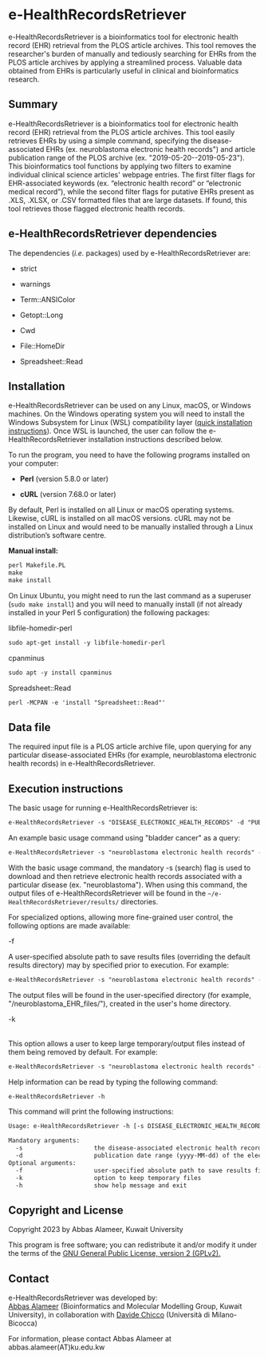 # e-HealthRecordsRetriever
e-HealthRecordsRetriever is a bioinformatics tool for electronic health record (EHR) retrieval from the PLOS article archives. This tool removes the researcher's burden of manually and tediously searching for EHRs from the PLOS article archives by applying a streamlined process. Valuable data obtained from EHRs is particularly useful in clinical and bioinformatics research.
## Summary
<p>e-HealthRecordsRetriever is a bioinformatics tool for electronic health record (EHR) retrieval from the PLOS article archives. This tool easily retrieves EHRs by using a simple command, specifying the disease-associated EHRs (ex. neuroblastoma electronic health records") and article publication range of the PLOS archive (ex. "2019-05-20--2019-05-23"). This bioinformatics tool functions by applying two filters to examine individual clinical science articles' webpage entries. The first filter flags for EHR-associated keywords (ex. “electronic health record” or “electronic medical record”), while the second filter flags for putative EHRs present as .XLS, .XLSX, or .CSV formatted files that are large datasets. If found, this tool retrieves those flagged electronic health records.</p>

## e-HealthRecordsRetriever dependencies
The dependencies (<i>i.e.</i> packages) used by e-HealthRecordsRetriever are:

<p><ul><li>strict</li></ul></p>
<p><ul><li>warnings</li></ul></p>
<p><ul><li>Term::ANSIColor</li></ul></p>
<p><ul><li>Getopt::Long</li></ul></p>
<p><ul><li>Cwd</li></ul></p>
<p><ul><li>File::HomeDir</li></ul></p>
<p><ul><li>Spreadsheet::Read</li></ul></p>


## Installation
e-HealthRecordsRetriever can be used on any Linux, macOS, or Windows machines. On the Windows operating system you will need to install the Windows Subsystem for Linux (WSL) compatibility layer (<a href="https://docs.microsoft.com/en-us/windows/wsl/install" target="_blank" rel="noopener noreferrer">quick installation instructions</a>). Once WSL is launched, the user can follow the e-HealthRecordsRetriever installation instructions described below.

To run the program, you need to have the following programs installed on your computer:

<p><ul><li><b>Perl</b> (version 5.8.0 or later)</li></ul></p>
<p><ul><li><b>cURL</b> (version 7.68.0 or later)</li></ul></p>
By default, Perl is installed on all Linux or macOS operating systems. Likewise, cURL is installed on all macOS versions. cURL may not be installed on Linux and would need to be manually installed through a Linux distribution’s software centre.
<p></p>

<b>Manual install:</b>
```diff
perl Makefile.PL
make
make install
```

On Linux Ubuntu, you might need to run the last command as a superuser
(`sudo make install`) and you will need to manually install (if not
already installed in your Perl 5 configuration) the following packages:

libfile-homedir-perl

```diff
sudo apt-get install -y libfile-homedir-perl
```
cpanminus

```diff
sudo apt -y install cpanminus
```
Spreadsheet::Read

```diff
perl -MCPAN -e 'install "Spreadsheet::Read"'
```

## Data file
The required input file is a PLOS article archive file, upon querying for any particular disease-associated EHRs (for example, neuroblastoma electronic health records) in e-HealthRecordsRetriever.

## Execution instructions
The basic usage for running e-HealthRecordsRetriever is:

```diff
e-HealthRecordsRetriever -s "DISEASE_ELECTRONIC_HEALTH_RECORDS" -d "PUBLICATION_DATE_RANGE"
```

An example basic usage command using "bladder cancer" as a query: 

```diff
e-HealthRecordsRetriever -s "neuroblastoma electronic health records" -d "2019-05-20--2019-05-23"
```
With the basic usage command, the mandatory -s (search) flag is used to download and then retrieve electronic health records associated with a particular disease (ex. "neuroblastoma"). When using this command, the output files of e-HealthRecordsRetriever will be found in the `~/e-HealthRecordsRetriever/results/` directories.

For specialized options, allowing more fine-grained user control, the following options are made available:

-f <user-specified absolute path to save results files>

A user-specified absolute path to save results files (overriding the default results directory) may by specified prior to execution. For example:

```diff
e-HealthRecordsRetriever -s "neuroblastoma electronic health records" -d "2019-05-20--2019-05-23" -f "/neuroblastoma_EHR_files/"
```

The output files will be found in the user-specified directory (for example, "/neuroblastoma_EHR_files/"), created in the user's home directory.

-k <option to keep temporary files>

This option allows a user to keep large temporary/output files instead of them
being removed by default. For example:

```diff
e-HealthRecordsRetriever -s "neuroblastoma electronic health records" -d "2019-05-20--2019-05-23" -f "/neuroblastoma_EHR_files/" -k
```

<p>Help information can be read by typing the following command:</p>

```diff
e-HealthRecordsRetriever -h
```

<p>This command will print the following instructions:</p>

```diff
Usage: e-HealthRecordsRetriever -h [-s DISEASE_ELECTRONIC_HEALTH_RECORDS] [-d PUBLICATION_DATE_RANGE]

Mandatory arguments:
  -s                    the disease-associated electronic health record as query search term
  -d                    publication date range (yyyy-MM-dd) of the electronic health record(s): ex. 2019-05-20--2019-05-25
Optional arguments:
  -f                    user-specified absolute path to save results files
  -k                    option to keep temporary files
  -h                    show help message and exit
```

## Copyright and License

Copyright 2023 by Abbas Alameer, Kuwait University

This program is free software; you can redistribute it and/or modify
it under the terms of the <a href="http://www.gnu.org/licenses/gpl-2.0-standalone.html" target="_blank" rel="noopener noreferrer">GNU General Public License, version 2 (GPLv2).</a>

## Contact
<p>e-HealthRecordsRetriever was developed by:<br>
<a href="http://kuweb.ku.edu.kw/biosc/People/AcademicStaff/Dr.AbbasAlameer/index.htm" target="_blank" rel="noopener noreferrer">Abbas Alameer</a> (Bioinformatics and Molecular Modelling Group, Kuwait University), in collaboration with <a href="http://www.DavideChicco.it" target="_blank" rel="noopener noreferrer">Davide Chicco</a> (Università di Milano-Bicocca)</br>

For information, please contact Abbas Alameer at abbas.alameer(AT)ku.edu.kw</p>
